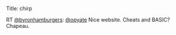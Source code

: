 Title: chirp

RT <a href="http://twitter.com/byronhamburgers">@byronhamburgers</a>: <a href="http://twitter.com/opyate">@opyate</a> Nice website. Cheats and BASIC? Chapeau.

